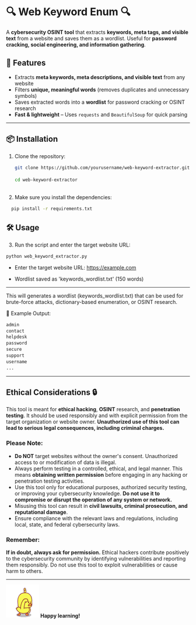 # 🔍 Web Keyword Enum 🔍

A **cybersecurity OSINT tool** that extracts **keywords, meta tags, and visible text** from a website and saves them as a wordlist. Useful for **password cracking, social engineering, and information gathering**.

## 🚀 Features
- Extracts **meta keywords, meta descriptions, and visible text** from any website
- Filters **unique, meaningful words** (removes duplicates and unnecessary symbols)
- Saves extracted words into a **wordlist** for password cracking or OSINT research
- **Fast & lightweight** – Uses `requests` and `BeautifulSoup` for quick parsing

---

## 📦 Installation
1. Clone the repository:
   ```bash
   git clone https://github.com/yourusername/web-keyword-extractor.git
   
   cd web-keyword-extractor
  

2. Make sure you install the dependencies:
```bash
  pip install -r requirements.txt
```

## 🛠️ Usage

3. Run the script and enter the target website URL:

```bash
python web_keyword_extractor.py
```
+ Enter the target website URL: https://example.com

+ Wordlist saved as 'keywords_wordlist.txt' (150 words)
  
---

This will generates a wordlist (keywords_wordlist.txt) that can be used for brute-force attacks, dictionary-based enumeration, or OSINT research.

🔹 Example Output:
```bash
admin
contact
helpdesk
password
secure
support
username
...
```
---

## Ethical Considerations 🔒

This tool is meant for **ethical hacking**, **OSINT** research, and **penetration testing**. It should be used responsibly and with explicit permission from the target organization or website owner. **Unauthorized use of this tool can lead to serious legal consequences, including criminal charges.**

### Please Note:
- **Do NOT** target websites without the owner's consent. Unauthorized access to or modification of data is illegal.
- Always perform testing in a controlled, ethical, and legal manner. This means **obtaining written permission** before engaging in any hacking or penetration testing activities.
- Use this tool only for educational purposes, authorized security testing, or improving your cybersecurity knowledge. **Do not use it to compromise or disrupt the operation of any system or network.**
- Misusing this tool can result in **civil lawsuits, criminal prosecution, and reputational damage**.
- Ensure compliance with the relevant laws and regulations, including local, state, and federal cybersecurity laws.

### Remember:
**If in doubt, always ask for permission.** Ethical hackers contribute positively to the cybersecurity community by identifying vulnerabilities and reporting them responsibly. Do not use this tool to exploit vulnerabilities or cause harm to others.

---

![searching](https://github.com/MohammadSalam001/Pictures/blob/main/searchinggif.gif)
          __Happy learning!__
